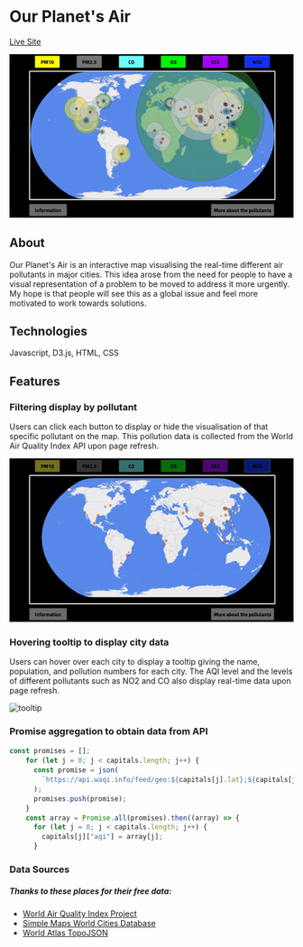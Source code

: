# Our Planet's Air

[Live Site](https://www.danielyee.dev/OurPlanetsAir/dist/index.html)

![mainpage](https://github.com/danjamesyee/Air/blob/master/airgif.gif?raw=true)

## About

Our Planet's Air is an interactive map visualising the real-time different air pollutants in major cities. This idea arose from the need for people to have a visual representation of a problem to be moved to address it more urgently. My hope is that people will see this as a global issue and feel more motivated to work towards solutions.

## Technologies

Javascript, D3.js, HTML, CSS

## Features

### Filtering display by pollutant

Users can click each button to display or hide the visualisation of that specific pollutant on the map. This pollution data is collected from the World Air Quality Index API upon page refresh. 

![filter](https://github.com/danjamesyee/Air/blob/master/filterbypoll.gif?raw=true)

### Hovering tooltip to display city data

Users can hover over each city to display a tooltip giving the name, population, and pollution numbers for each city. The AQI level and the levels of different pollutants such as NO2 and CO also display real-time data upon page refresh. 

![tooltip](https://github.com/danjamesyee/Air/blob/master/tooltip.gif?raw=true)

### Promise aggregation to obtain data from API

```Javascript
const promises = [];
    for (let j = 0; j < capitals.length; j++) {
      const promise = json(
        `https://api.waqi.info/feed/geo:${capitals[j].lat};${capitals[j].lng}/?token=${aqikey}`
      );
      promises.push(promise);
    }
    const array = Promise.all(promises).then((array) => {
      for (let j = 0; j < capitals.length; j++) {
        capitals[j]["aqi"] = array[j];
      }
```
### Data Sources

##### Thanks to these places for their free data:
  
  * [World Air Quality Index Project](https://waqi.info/)
  * [Simple Maps World Cities Database](https://simplemaps.com/data/world-cities)
  * [World Atlas TopoJSON](https://www.npmjs.com/package/world-atlas)
